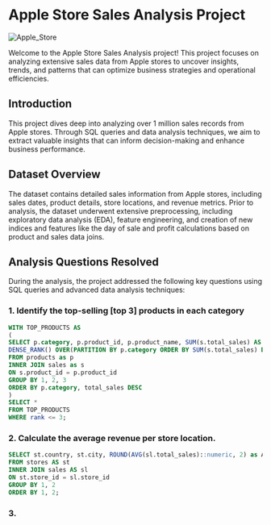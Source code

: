 # Apple Store Sales Analysis Project

 ![Apple_Store](https://github.com/user-attachments/assets/24709f01-cf43-4577-91db-67621764a053)

Welcome to the Apple Store Sales Analysis project! This project focuses on analyzing extensive
sales data from Apple stores to uncover insights, trends, and patterns that can optimize
business strategies and operational efficiencies.


## Introduction

This project dives deep into analyzing over 1 million sales records from Apple stores. Through
SQL queries and data analysis techniques, we aim to extract valuable insights that can inform
decision-making and enhance business performance.


## Dataset Overview

The dataset contains detailed sales information from Apple stores, including sales dates,
product details, store locations, and revenue metrics. Prior to analysis, the dataset underwent
extensive preprocessing, including exploratory data analysis (EDA), feature engineering, and
creation of new indices and features like the day of sale and profit calculations based on product
and sales data joins.


## Analysis Questions Resolved

During the analysis, the project addressed the following key questions using SQL queries and
advanced data analysis techniques:

### 1. Identify the top-selling [top 3] products in each category

```sql
WITH TOP_PRODUCTS AS
(
SELECT p.category, p.product_id, p.product_name, SUM(s.total_sales) AS total_sales,
DENSE_RANK() OVER(PARTITION BY p.category ORDER BY SUM(s.total_sales) DESC) AS rank
FROM products as p
INNER JOIN sales as s
ON s.product_id = p.product_id
GROUP BY 1, 2, 3
ORDER BY p.category, total_sales DESC
)
SELECT * 
FROM TOP_PRODUCTS
WHERE rank <= 3;
```


### 2. Calculate the average revenue per store location.

```sql
SELECT st.country, st.city, ROUND(AVG(sl.total_sales)::numeric, 2) as Avg_revenue
FROM stores AS st
INNER JOIN sales AS sl
ON st.store_id = sl.store_id
GROUP BY 1, 2
ORDER BY 1, 2;
```


### 3. 
 
